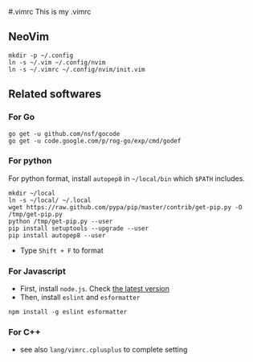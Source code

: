 #.vimrc
This is my .vimrc

## NeoVim
```
mkdir -p ~/.config
ln -s ~/.vim ~/.config/nvim
ln -s ~/.vimrc ~/.config/nvim/init.vim
```

## Related softwares

### For Go
```
go get -u github.com/nsf/gocode
go get -u code.google.com/p/rog-go/exp/cmd/godef
```

### For python
For python format, install ``autopep8`` in ``~/local/bin`` which ``$PATH`` includes.

```
mkdir ~/local
ln -s ~/local/ ~/.local
wget https://raw.github.com/pypa/pip/master/contrib/get-pip.py -O /tmp/get-pip.py
python /tmp/get-pip.py --user
pip install setuptools --upgrade --user
pip install autopep8 --user
```
- Type ``Shift + F`` to format

### For Javascript
- First, install ``node.js``. Check [the latest version](https://nodejs.org/dist/latest/)
- Then, install ``eslint`` and  ``esformatter``

```
npm install -g eslint esformatter
```


### For C++

- see also ``lang/vimrc.cplusplus`` to complete setting


